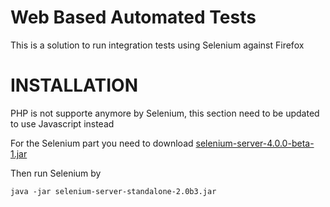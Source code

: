 # Web Based Automated Tests

This is a solution to run integration tests using Selenium against Firefox

# INSTALLATION
PHP is not supporte anymore by Selenium, this section need to be updated to use Javascript instead

For the Selenium part you need to download [selenium-server-4.0.0-beta-1.jar][Selenium download]

Then run Selenium by

```
java -jar selenium-server-standalone-2.0b3.jar
```

[//]: # (Reference links)

   [Selenium download]: <https://selenium-release.storage.googleapis.com/4.0-beta-1/selenium-server-4.0.0-beta-1.jar>
